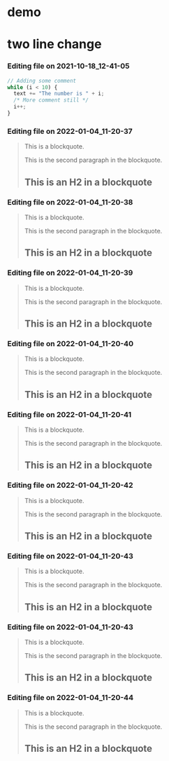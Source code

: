 # demo

# two line change


### Editing file on 2021-10-18_12-41-05

```js
// Adding some comment
while (i < 10) {
  text += "The number is " + i;
  /* More comment still */
  i++;
}
```





### Editing file on 2022-01-04_11-20-37

> This is a blockquote.
>
> This is the second paragraph in the blockquote.
>
> ## This is an H2 in a blockquote




### Editing file on 2022-01-04_11-20-38

> This is a blockquote.
>
> This is the second paragraph in the blockquote.
>
> ## This is an H2 in a blockquote




### Editing file on 2022-01-04_11-20-39

> This is a blockquote.
>
> This is the second paragraph in the blockquote.
>
> ## This is an H2 in a blockquote




### Editing file on 2022-01-04_11-20-40

> This is a blockquote.
>
> This is the second paragraph in the blockquote.
>
> ## This is an H2 in a blockquote




### Editing file on 2022-01-04_11-20-41

> This is a blockquote.
>
> This is the second paragraph in the blockquote.
>
> ## This is an H2 in a blockquote




### Editing file on 2022-01-04_11-20-42

> This is a blockquote.
>
> This is the second paragraph in the blockquote.
>
> ## This is an H2 in a blockquote




### Editing file on 2022-01-04_11-20-43

> This is a blockquote.
>
> This is the second paragraph in the blockquote.
>
> ## This is an H2 in a blockquote




### Editing file on 2022-01-04_11-20-43

> This is a blockquote.
>
> This is the second paragraph in the blockquote.
>
> ## This is an H2 in a blockquote




### Editing file on 2022-01-04_11-20-44

> This is a blockquote.
>
> This is the second paragraph in the blockquote.
>
> ## This is an H2 in a blockquote


